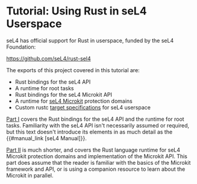<!--
    Copyright 2024, Colias Group, LLC

    SPDX-License-Identifier: CC-BY-SA-4.0
-->

# Tutorial: Using Rust in seL4 Userspace

seL4 has official support for Rust in userspace, funded by the seL4 Foundation:

<https://github.com/seL4/rust-sel4>

The exports of this project covered in this tutorial are:
- Rust bindings for the seL4 API
- A runtime for root tasks
- Rust bindings for the seL4 Microkit API
- A runtime for [seL4 Microkit](https://github.com/seL4/microkit) protection domains
- Custom rustc [target specifications](https://docs.rust-embedded.org/embedonomicon/custom-target.html) for seL4 userspace

[Part I](#the-root-task) covers the Rust bindings for the seL4 API and the runtime for root tasks.
Familiarity with the seL4 API isn't necessarily assumed or required, but this text doesn't introduce its elements in as much detail as the {{#manual_link [seL4 Manual]}}.

[Part II](#sel4-microkit) is much shorter, and covers the Rust language runtime for seL4 Microkit protection domains and implementation of the Microkit API.
This part does assume that the reader is familiar with the basics of the Microkit framework and API, or is using a companion resource to learn about the Microkit in parallel.
